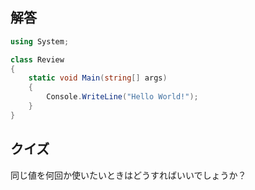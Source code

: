 ## 解答
```cs
using System;

class Review
{
    static void Main(string[] args)
    {
        Console.WriteLine("Hello World!");
    }
}
```

## クイズ

同じ値を何回か使いたいときはどうすればいいでしょうか？
